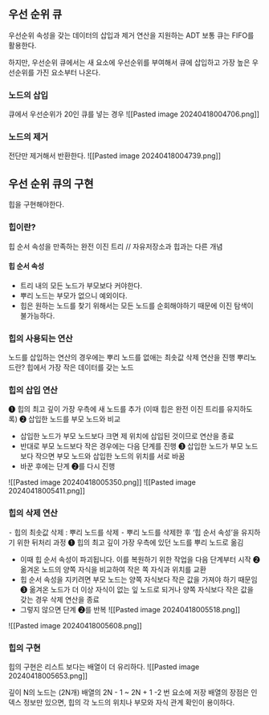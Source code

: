 ## 우선 순위 큐

우선순위 속성을 갖는 데이터의 삽입과 제거 연산을 지원하는 ADT
보통 큐는 FIFO를 활용한다. 

하지만, 우선순위 큐에서는 새 요소에 우선순위를 부여해서 큐에 삽입하고 가장 높은 우선순위를 가진 요소부터 나온다.

### 노드의 삽입
큐에서 우선순위가 20인 큐를 넣는 경우
![[Pasted image 20240418004706.png]]

### 노드의 제거

전단만 제거해서 반환한다.
![[Pasted image 20240418004739.png]]

## 우선 순위 큐의 구현

힙을 구현해야한다.

### 힙이란?

힙 순서 속성을 만족하는 완전 이진 트리 // 자유저장소과 힙과는 다른 개념

#### 힙 순서 속성
* 트리 내의 모든 노드가 부모보다 커야한다.
* 뿌리 노드는 부모가 없으니 예외이다.
* 힙은 원하는 노드를 찾기 위해서는 모든 노드를 순회해야하기 때문에 이진 탐색이 불가능하다.

### 힙의 사용되는 연산
노드를 삽입하는 연산의 경우에는 뿌리 노드를 없애는 최솟값 삭제 연산을 진행
뿌리노드란? 힙에서 가장 작은 데이터를 갖는 노드

### 힙의 삽입 연산
❶ 힙의 최고 깊이 가장 우측에 새 노드를 추가 (이때 힙은 완전 이진 트리를 유지하도록)
❷ 삽입한 노드를 부모 노드와 비교
- 삽입한 노드가 부모 노드보다 크면 제 위치에 삽입된 것이므로 연산을 종료
- 반대로 부모 노드보다 작은 경우에는 다음 단계를 진행
❸ 삽입한 노드가 부모 노드보다 작으면 부모 노드와 삽입한 노드의 위치를 서로 바꿈
- 바꾼 후에는 단계 ❷를 다시 진행

![[Pasted image 20240418005350.png]]
![[Pasted image 20240418005411.png]]
### 힙의 삭제 연산
⁃ 힙의 최솟값 삭제 : 뿌리 노드를 삭제
⁃ 뿌리 노드를 삭제한 후 ‘힙 순서 속성’을 유지하기 위한 뒤처리 과정
❶ 힙의 최고 깊이 가장 우측에 있던 노드를 뿌리 노드로 옮김
- 이때 힙 순서 속성이 파괴됩니다. 이를 복원하기 위한 작업을 다음 단계부터 시작
❷ 옮겨온 노드의 양쪽 자식을 비교하여 작은 쪽 자식과 위치를 교환
- 힙 순서 속성을 지키려면 부모 노드는 양쪽 자식보다 작은 값을 가져야 하기 때문임
❸ 옮겨온 노드가 더 이상 자식이 없는 잎 노드로 되거나 양쪽 자식보다 작은 값을 갖는 경우 삭제 연산을 종료
- 그렇지 않으면 단계 ❷를 반복
![[Pasted image 20240418005518.png]]

![[Pasted image 20240418005608.png]]


### 힙의 구현

힙의 구현은 리스트 보다는 배열이 더 유리하다.
![[Pasted image 20240418005653.png]]

깊이 N의 노드는 (2N개) 배열의 2N - 1 ~ 2N + 1 -2 번 요소에 저장
배열의 장점은 인덱스 정보만 있으면, 힙의 각 노드의 위치나 부모와 자식 관계 확인이 용이하다.